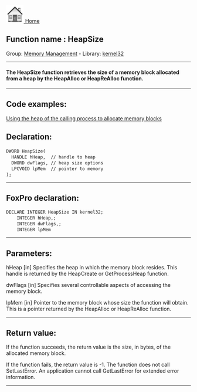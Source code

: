 [<img src="../../images/home.png"> Home ](https://github.com/VFPX/Win32API)  

## Function name : HeapSize
Group: [Memory Management](../../functions_group.md#Memory_Management)  -  Library: [kernel32](../../../libraries.md#kernel32)  
***  


#### The HeapSize function retrieves the size of a memory block allocated from a heap by the HeapAlloc or HeapReAlloc function.
***  


## Code examples:
[Using the heap of the calling process to allocate memory blocks](../../samples/sample_199.md)  

## Declaration:
```foxpro  
DWORD HeapSize(
  HANDLE hHeap,  // handle to heap
  DWORD dwFlags, // heap size options
  LPCVOID lpMem  // pointer to memory
);  
```  
***  


## FoxPro declaration:
```foxpro  
DECLARE INTEGER HeapSize IN kernel32;
	INTEGER hHeap,;
	INTEGER dwFlags,;
	INTEGER lpMem  
```  
***  


## Parameters:
hHeap 
[in] Specifies the heap in which the memory block resides. This handle is returned by the HeapCreate or GetProcessHeap function. 

dwFlags 
[in] Specifies several controllable aspects of accessing the memory block. 

lpMem 
[in] Pointer to the memory block whose size the function will obtain. This is a pointer returned by the HeapAlloc or HeapReAlloc function.   
***  


## Return value:
If the function succeeds, the return value is the size, in bytes, of the allocated memory block.

If the function fails, the return value is -1. The function does not call SetLastError. An application cannot call GetLastError for extended error information.  
***  

